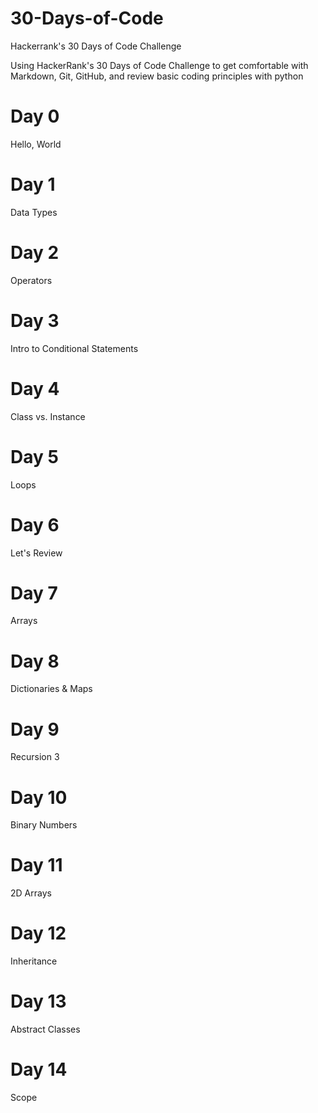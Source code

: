 # 30-Days-of-Code
<p>Hackerrank's 30 Days of Code Challenge</p>
<p>Using HackerRank's 30 Days of Code Challenge to get comfortable with Markdown, Git, GitHub, and review basic coding principles with python</p>

# Day 0
Hello, World

# Day 1
Data Types

# Day 2
Operators

# Day 3
Intro to Conditional Statements

# Day 4
Class vs. Instance

# Day 5
Loops

# Day 6
Let's Review

# Day 7
Arrays

# Day 8
Dictionaries & Maps

# Day 9
Recursion 3

# Day 10
Binary Numbers

# Day 11
2D Arrays

# Day 12
Inheritance

# Day 13
Abstract Classes

# Day 14
Scope
